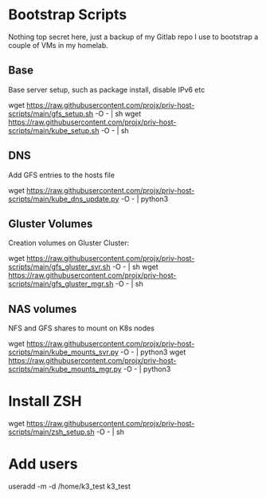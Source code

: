 # Bootstrap Scripts

Nothing top secret here, just a backup of my Gitlab repo I use to bootstrap a couple of VMs in my homelab.

## Base
Base server setup, such as package install, disable IPv6 etc

wget https://raw.githubusercontent.com/projx/priv-host-scripts/main/gfs_setup.sh -O - | sh
wget https://raw.githubusercontent.com/projx/priv-host-scripts/main/kube_setup.sh -O - | sh

## DNS
Add GFS entries to the hosts file 

wget https://raw.githubusercontent.com/projx/priv-host-scripts/main/kube_dns_update.py -O - | python3

## Gluster Volumes
Creation volumes on Gluster Cluster:

wget https://raw.githubusercontent.com/projx/priv-host-scripts/main/gfs_gluster_svr.sh -O - | sh
wget https://raw.githubusercontent.com/projx/priv-host-scripts/main/gfs_gluster_mgr.sh -O - | sh

## NAS volumes
NFS and GFS shares to mount on K8s nodes

wget https://raw.githubusercontent.com/projx/priv-host-scripts/main/kube_mounts_svr.py -O - | python3
wget https://raw.githubusercontent.com/projx/priv-host-scripts/main/kube_mounts_mgr.py -O - | python3

# Install ZSH
wget https://raw.githubusercontent.com/projx/priv-host-scripts/main/zsh_setup.sh -O - | sh


# Add users
useradd -m -d /home/k3_test k3_test